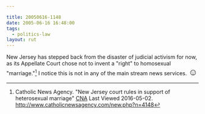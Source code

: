 ```yaml
---

title: 20050616-1148
date: 2005-06-16 16:48:00
tags:
  - politics-law
layout: rut
---
```


New Jersey has stepped back from the disaster of judicial activism
for now, as its Appellate Court chose not to invent a "right" to
homosexual "marriage."[^20050616-2] I notice this is not in any of the main
stream news services. <font size="+2">&#x263a;</font>

[^20050616-2]: Catholic News Agency. "New Jersey court rules in support of heterosexual marriage" [CNA](http://www.catholicnewsagency.com) Last Viewed 2016-05-02. <http://www.catholicnewsagency.com/new.php?n=4148>

